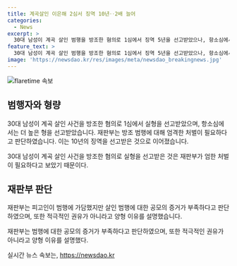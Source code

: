 ```yaml
---
title: 계곡살인 이은해 2심서 징역 10년‥2배 늘어
categories:
  - News
excerpt: >
  30대 남성이 계곡 살인 범행을 방조한 혐의로 1심에서 징역 5년을 선고받았으나, 항소심에서 10년을 선고받았다. 이는 피고인이 살인 범행에 가담한 정도가 적다고 보기 어렵다는 이유에서이며, 이은해의 무기징역 확정과 관련하여 원심 판결이 가벼웠다는 지적이 있다. 재판부는 텔레그램 대화 내용을 토대로 피고인이 범행을 공모했던 것은 부족하나, 방조를 했고 계획을 알고 있었다고 밝혔다.
feature_text: >
  30대 남성이 계곡 살인 범행을 방조한 혐의로 1심에서 징역 5년을 선고받았으나, 항소심에서 10년을 선고받았다. 이는 피고인이 살인 범행에 가담한 정도가 적다고 보기 어렵다는 이유에서이며, 이은해의 무기징역 확정과 관련하여 원심 판결이 가벼웠다는 지적이 있다. 재판부는 텔레그램 대화 내용을 토대로 피고인이 범행을 공모했던 것은 부족하나, 방조를 했고 계획을 알고 있었다고 밝혔다.
image: 'https://newsdao.kr/res/images/meta/newsdao_breakingnews.jpg'
---
```


<p><img src="https://newsdao.kr/res/images/meta/newsdao_breakingnews.jpg" alt="flaretime 속보" /></p>

<h2 data-ke-size="size26">범행자와 형량</h2>

<p>30대 남성이 계곡 살인 사건을 방조한 혐의로 1심에서 실형을 선고받았으며, 항소심에서는 더 높은 형을 선고받았습니다. 재판부는 방조 범행에 대해 엄격한 처벌이 필요하다고 판단하였습니다. 이는 10년의 징역을 선고받은 것으로 이어졌습니다.</p>

<p data-ke-size="size16">30대 남성이 계곡 살인 사건을 방조한 혐의로 실형을 선고받은 것은 재판부가 엄한 처벌이 필요하다고 보았기 때문이다.</p>

<h2 data-ke-size="size26">재판부 판단</h2>

<p>재판부는 피고인이 범행에 가담했지만 살인 범행에 대한 공모의 증거가 부족하다고 판단하였으며, 또한 적극적인 권유가 아니라고 양형 이유를 설명했습니다.</p>

<p data-ke-size="size16">재판부는 범행에 대한 공모의 증거가 부족하다고 판단하였으며, 또한 적극적인 권유가 아니라고 양형 이유를 설명했다.</p>
실시간 뉴스 속보는, <a href="https://newsdao.kr" rel="dofollow">https://newsdao.kr</a>


